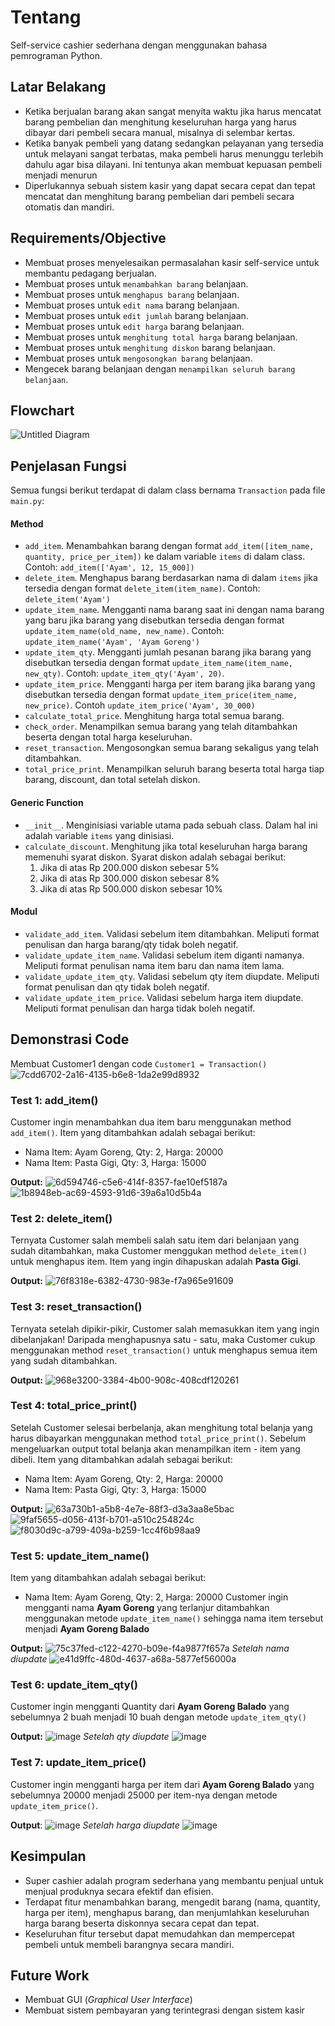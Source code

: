 # Tentang
Self-service cashier sederhana dengan menggunakan bahasa pemrograman Python.

## Latar Belakang
- Ketika berjualan barang akan sangat menyita waktu jika harus mencatat barang pembelian dan menghitung keseluruhan harga yang harus dibayar dari pembeli secara manual, misalnya di selembar kertas.
- Ketika banyak pembeli yang datang sedangkan pelayanan yang tersedia untuk melayani sangat terbatas, maka pembeli harus menunggu terlebih dahulu agar bisa dilayani. Ini tentunya akan membuat kepuasan pembeli menjadi menurun
- Diperlukannya sebuah sistem kasir yang dapat secara cepat dan tepat mencatat dan menghitung barang pembelian dari pembeli secara otomatis dan mandiri.

## Requirements/Objective
- Membuat proses menyelesaikan permasalahan kasir self-service untuk membantu pedagang berjualan.
- Membuat proses untuk `menambahkan barang` belanjaan.
- Membuat proses untuk `menghapus barang` belanjaan.
- Membuat proses untuk `edit nama` barang belanjaan.
- Membuat proses untuk `edit jumlah` barang belanjaan. 
- Membuat proses untuk `edit harga` barang belanjaan.
- Membuat proses untuk `menghitung total harga` barang belanjaan.
- Membuat proses untuk `menghitung diskon` barang belanjaan.
- Membuat proses untuk `mengosongkan barang` belanjaan.
- Mengecek barang belanjaan dengan `menampilkan seluruh barang belanjaan`.

## Flowchart
![Untitled Diagram](https://user-images.githubusercontent.com/24706517/210150924-1bea1e4e-c470-417c-9b0a-7e93188c96c8.jpg)

## Penjelasan Fungsi
Semua fungsi berikut terdapat di dalam class bernama `Transaction` pada file `main.py`:

#### Method
- `add_item`. Menambahkan barang dengan format `add_item([item_name, quantity, price_per_item])` ke dalam variable `items` di dalam class. Contoh: `add_item(['Ayam', 12, 15_000])`
- `delete_item`. Menghapus barang berdasarkan nama di dalam `items` jika tersedia dengan format `delete_item(item_name)`. Contoh: `delete_item('Ayam')`
- `update_item_name`. Mengganti nama barang saat ini dengan nama barang yang baru jika barang yang disebutkan tersedia dengan format `update_item_name(old_name, new_name)`. Contoh: `update_item_name('Ayam', 'Ayam Goreng')`
- `update_item_qty`. Mengganti jumlah pesanan barang jika barang yang disebutkan tersedia dengan format `update_item_name(item_name, new_qty)`. Contoh: `update_item_qty('Ayam', 20)`.
- `update_item_price`. Mengganti harga per item barang jika barang yang disebutkan tersedia dengan format `update_item_price(item_name, new_price)`. Contoh `update_item_price('Ayam', 30_000)`
- `calculate_total_price`. Menghitung harga total semua barang.
- `check_order`. Menampilkan semua barang yang telah ditambahkan beserta dengan total harga keseluruhan.
- `reset_transaction`. Mengosongkan semua barang sekaligus yang telah ditambahkan.
- `total_price_print`. Menampilkan seluruh barang beserta total harga tiap barang, discount, dan total setelah diskon.

#### Generic Function
- `__init__`. Menginisiasi variable utama pada sebuah class. Dalam hal ini adalah variable `items` yang dinisiasi.
- `calculate_discount`. Menghitung jika total keseluruhan harga barang memenuhi syarat diskon. Syarat diskon adalah sebagai berikut:
	1. Jika di atas Rp 200.000 diskon sebesar 5%
	2. Jika di atas Rp 300.000 diskon sebesar 8%
	3. Jika di atas Rp 500.000 diskon sebesar 10%

#### Modul
- `validate_add_item`. Validasi sebelum item ditambahkan. Meliputi format penulisan dan harga barang/qty tidak boleh negatif.
- `validate_update_item_name`. Validasi sebelum item diganti namanya. Meliputi format penulisan nama item baru dan nama item lama.
- `validate_update_item_qty`. Validasi sebelum qty item diupdate. Meliputi format penulisan dan qty tidak boleh negatif.
- `validate_update_item_price`. Validasi sebelum harga item diupdate. Meliputi format penulisan dan harga tidak boleh negatif.

## Demonstrasi Code
Membuat Customer1 dengan code `Customer1 = Transaction()`
![7cdd6702-2a16-4135-b6e8-1da2e99d8932](https://user-images.githubusercontent.com/24706517/210150937-b8ca9f67-2b97-4bab-bae6-39cd9c7cb746.png)

### Test 1: add_item()
Customer ingin menambahkan dua item baru menggunakan method `add_item()`. Item yang ditambahkan adalah sebagai berikut:
- Nama Item: Ayam Goreng, Qty: 2, Harga: 20000
- Nama Item: Pasta Gigi, Qty: 3, Harga: 15000

**Output:**
![6d594746-c5e6-414f-8357-fae10ef5187a](https://user-images.githubusercontent.com/24706517/210166197-f7d170f6-aae2-499d-b6bf-63bfc65b0c35.png)
![1b8948eb-ac69-4593-91d6-39a6a10d5b4a](https://user-images.githubusercontent.com/24706517/210166208-3c0358f9-60c4-4207-abf5-16879a89f7b9.png)


### Test 2: delete_item()
Ternyata Customer salah membeli salah satu item dari belanjaan yang sudah ditambahkan, maka Customer menggukan method `delete_item()` untuk menghapus item. Item yang ingin dihapuskan adalah **Pasta Gigi**.

**Output:**
![76f8318e-6382-4730-983e-f7a965e91609](https://user-images.githubusercontent.com/24706517/210150989-d088f6dc-b84a-4d03-a4e0-58fcba2efe8c.png)


### Test 3: reset_transaction()
Ternyata setelah dipikir-pikir, Customer salah memasukkan item yang ingin dibelanjakan! Daripada menghapusnya satu - satu, maka Customer cukup menggunakan method `reset_transaction()` untuk menghapus semua item yang sudah ditambahkan.

**Output:**
![968e3200-3384-4b00-908c-408cdf120261](https://user-images.githubusercontent.com/24706517/210151004-7595102c-2295-4c95-aa2b-d371ee05f86b.png)


### Test 4: total_price_print()
Setelah Customer selesai berbelanja, akan menghitung total belanja yang harus dibayarkan menggunakan method `total_price_print()`. Sebelum mengeluarkan output total belanja akan menampilkan item - item yang dibeli. Item yang ditambahkan adalah sebagai berikut:
- Nama Item: Ayam Goreng, Qty: 2, Harga: 20000
- Nama Item: Pasta Gigi, Qty: 3, Harga: 15000

**Output:**
![63a730b1-a5b8-4e7e-88f3-d3a3aa8e5bac](https://user-images.githubusercontent.com/24706517/210166274-41cacc23-09e7-451c-bf09-355c6d6c6c83.png)
![9faf5655-d056-413f-b701-a510c254824c](https://user-images.githubusercontent.com/24706517/210166275-8dccabfb-6689-4b44-b3a2-85dacb7fb000.png)
![f8030d9c-a799-409a-b259-1cc4f6b98aa9](https://user-images.githubusercontent.com/24706517/210166276-a28641ed-7004-44d5-be9a-00e9b1d9798a.png)



### Test 5: update_item_name()
Item yang ditambahkan adalah sebagai berikut:
- Nama Item: Ayam Goreng, Qty: 2, Harga: 20000
Customer ingin mengganti nama **Ayam Goreng** yang terlanjur ditambahkan menggunakan metode `update_item_name()` sehingga nama item tersebut menjadi **Ayam Goreng Balado**

**Output:**
![75c37fed-c122-4270-b09e-f4a9877f657a](https://user-images.githubusercontent.com/24706517/210166311-c87cef71-d664-4ac7-8de0-2410c782c0be.png)
_Setelah nama diupdate_
![e41d9ffc-480d-4637-a68a-5877ef56000a](https://user-images.githubusercontent.com/24706517/210166313-302e0226-422e-4dd5-aa43-7b09325b1ca7.png)


### Test 6: update_item_qty()
Customer ingin mengganti Quantity dari **Ayam Goreng Balado** yang sebelumnya 2 buah menjadi 10 buah dengan metode `update_item_qty()`

**Output:**
![image](https://user-images.githubusercontent.com/24706517/210166894-34972f6a-d3f7-4dad-a940-9c75bd198628.png)
_Setelah qty diupdate_
![image](https://user-images.githubusercontent.com/24706517/210166907-b0fd9a26-e577-459d-a4f0-2de72bb8ae1b.png)

### Test 7: update_item_price()
Customer ingin mengganti harga per item dari **Ayam Goreng Balado** yang sebelumnya 20000 menjadi 25000 per item-nya dengan metode `update_item_price()`.

**Output**:
![image](https://user-images.githubusercontent.com/24706517/210166936-a67c7892-0700-4dda-a43b-7e1be2b4abd4.png)
_Setelah harga diupdate_
![image](https://user-images.githubusercontent.com/24706517/210166949-012bd4f0-00cf-4a14-870f-2fe5163c9f66.png)


## Kesimpulan
- Super cashier adalah program sederhana yang membantu penjual untuk menjual produknya secara efektif dan efisien.
- Terdapat fitur menambahkan barang, mengedit barang (nama, quantity, harga per item), menghapus barang, dan menjumlahkan keseluruhan harga barang beserta diskonnya secara cepat dan tepat.
- Keseluruhan fitur tersebut dapat memudahkan dan mempercepat pembeli untuk membeli barangnya secara mandiri.

## Future Work
- Membuat GUI (_Graphical User Interface_)
- Membuat sistem pembayaran yang terintegrasi dengan sistem kasir
